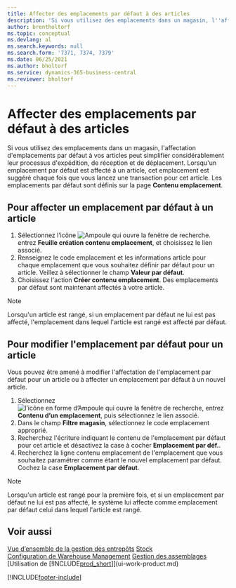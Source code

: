 ```yaml
---
title: Affecter des emplacements par défaut à des articles
description: 'Si vous utilisez des emplacements dans un magasin, l''affectation d''emplacements par défaut à vos articles peut simplifier considérablement leur processus d''expédition, de réception et de déplacement.'
author: brentholtorf
ms.topic: conceptual
ms.devlang: al
ms.search.keywords: null
ms.search.form: '7371, 7374, 7379'
ms.date: 06/25/2021
ms.author: bholtorf
ms.service: dynamics-365-business-central
ms.reviewer: bholtorf
---
```

# <a name="assign-default-bins-to-items"></a>Affecter des emplacements par défaut à des articles
Si vous utilisez des emplacements dans un magasin, l'affectation d'emplacements par défaut à vos articles peut simplifier considérablement leur processus d'expédition, de réception et de déplacement. Lorsqu'un emplacement par défaut est affecté à un article, cet emplacement est suggéré chaque fois que vous lancez une transaction pour cet article. Les emplacements par défaut sont définis sur la page **Contenu emplacement**.  

## <a name="to-assign-a-default-bin-to-an-item"></a>Pour affecter un emplacement par défaut à un article
1.  Sélectionnez l’icône ![Ampoule qui ouvre la fenêtre de recherche.](media/ui-search/search_small.png "Dites-moi ce que vous voulez faire") entrez **Feuille création contenu emplacement**, et choisissez le lien associé.  
2.  Renseignez le code emplacement et les informations article pour chaque emplacement que vous souhaitez définir par défaut pour un article. Veillez à sélectionner le champ **Valeur par défaut**.  
3.  Choisissez l'action **Créer contenu emplacement**. Des emplacements par défaut sont maintenant affectés à votre article.  

> [!NOTE]  
>  Lorsqu'un article est rangé, si un emplacement par défaut ne lui est pas affecté, l'emplacement dans lequel l'article est rangé est affecté par défaut.  

## <a name="to-change-the-default-bin-for-an-item"></a>Pour modifier l'emplacement par défaut pour un article
Vous pouvez être amené à modifier l'affectation de l'emplacement par défaut pour un article ou à affecter un emplacement par défaut à un nouvel article.
1.  Sélectionnez ![l’icône en forme d’Ampoule qui ouvre la fenêtre de recherche](media/ui-search/search_small.png "Dites-moi ce que vous voulez faire"), entrez **Contenu d’un emplacement**, puis sélectionnez le lien associé.  
2.  Dans le champ **Filtre magasin**, sélectionnez le code emplacement approprié.  
3.  Recherchez l'écriture indiquant le contenu de l'emplacement par défaut pour cet article et désactivez la case à cocher **Emplacement par déf.**.  
4.  Recherchez la ligne contenu emplacement de l'emplacement que vous souhaitez paramétrer comme étant le nouvel emplacement par défaut. Cochez la case **Emplacement par défaut**.  

> [!NOTE]  
>  Lorsqu'un article est rangé pour la première fois, et si un emplacement par défaut ne lui est pas affecté, le système lui affecte comme emplacement par défaut celui dans lequel l'article est rangé.  

## <a name="see-also"></a>Voir aussi
[Vue d’ensemble de la gestion des entrepôts](design-details-warehouse-management.md)
[Stock](inventory-manage-inventory.md)  
[Configuration de Warehouse Management](warehouse-setup-warehouse.md) 
[Gestion des assemblages](assembly-assemble-items.md)
[Utilisation de [!INCLUDE[prod_short](includes/prod_short.md)]](ui-work-product.md)


[!INCLUDE[footer-include](includes/footer-banner.md)]

